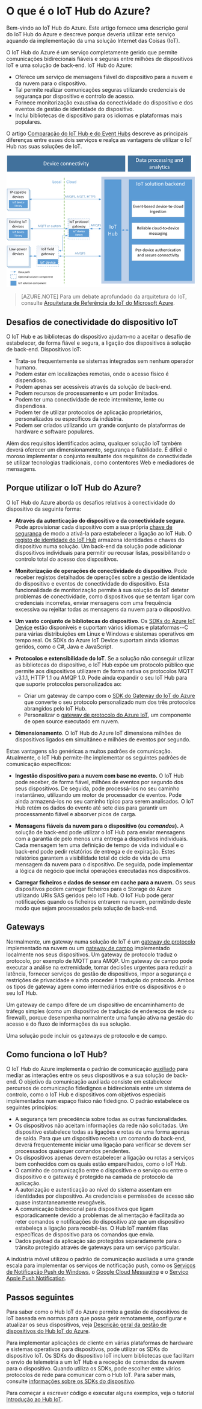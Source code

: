<properties
 pageTitle="Descrição geral do IoT Hub do Azure | Microsoft Azure"
 description="Descrição geral do serviço de IoT Hub do Azure: o que a conectividade do dispositivo IoT Hub, os padrões de comunicação da Internet das Coisas e o padrão de comunicação auxiliado"
 services="iot-hub"
 documentationCenter=""
 authors="dominicbetts"
 manager="timlt"
 editor=""/>

<tags
 ms.service="iot-hub"
 ms.devlang="na"
 ms.topic="get-started-article"
 ms.tgt_pltfrm="na"
 ms.workload="na"
 ms.date="08/25/2016"
 ms.author="dobett"/>


# O que é o IoT Hub do Azure?

Bem-vindo ao IoT Hub do Azure. Este artigo fornece uma descrição geral do IoT Hub do Azure e descreve porque deveria utilizar este serviço aquando da implementação da uma solução Internet das Coisas (IoT).

O IoT Hub do Azure é um serviço completamente gerido que permite comunicações bidirecionais fiáveis e seguras entre milhões de dispositivos IoT e uma solução de back-end. IoT Hub do Azure:

- Oferece um serviço de mensagens fiável do dispositivo para a nuvem e da nuvem para o dispositivo.
- Tal permite realizar comunicações seguras utilizando credenciais de segurança por dispositivo e controlo de acesso.
- Fornece monitorização exaustiva da conectividade do dispositivo e dos eventos de gestão de identidade do dispositivo.
- Inclui bibliotecas de dispositivo para os idiomas e plataformas mais populares.

O artigo [Comparação do IoT Hub e do Event Hubs][Ink-compare] descreve as principais diferenças entre esses dois serviços e realça as vantagens de utilizar o IoT Hub nas suas soluções de IoT.

![O IoT Hub do Azure como um gateway em nuvem da solução Internet das Coisas][img-architecture]

> [AZURE.NOTE] Para um debate aprofundado da arquitetura do IoT, consulte [Arquitetura de Referência do IoT do Microsoft Azure][Ink refarch].

## Desafios de conectividade do dispositivo IoT

O IoT Hub e as bibliotecas do dispositivo ajudam-no a aceitar o desafio de estabelecer, de forma fiável e segura, a ligação dos dispositivos à solução de back-end. Dispositivos IoT:

- Trata-se frequentemente se sistemas integrados sem nenhum operador humano.
- Podem estar em localizações remotas, onde o acesso físico é dispendioso.
- Podem apenas ser acessíveis através da solução de back-end.
- Podem recursos de processamento e um poder limitados.
- Podem ter uma conectividade de rede intermitente, lente ou dispendiosa.
- Podem ter de utilizar protocolos de aplicação proprietários, personalizados ou específicos da indústria.
- Podem ser criados utilizando um grande conjunto de plataformas de hardware e software populares.

Além dos requisitos identificados acima, qualquer solução IoT também deverá oferecer um dimensionamento, segurança e fiabilidade. É difícil e moroso implementar o conjunto resultante dos requisitos de conectividade se utilizar tecnologias tradicionais, como contentores Web e mediadores de mensagens.

## Porque utilizar o IoT Hub do Azure?

O IoT Hub do Azure aborda os desafios relativos à conectividade do dispositivo da seguinte forma:

-   **Através da autenticação do dispositivo e da conectividade segura**. Pode aprovisionar cada dispositivo com a sua própria [chave de segurança][Ink-devguide-security] de modo a ativá-la para estabelecer a ligação ao IoT Hub. O [registo de identidade do IoT Hub][Ink-devguide-identityregistry] armazena identidades e chaves do dispositivo numa solução. Um back-end da solução pode adicionar dispositivos individuais para permitir ou recusar listas, possibilitando o controlo total do acesso dos dispositivos.

-   **Monitorização de operações de conectividade do dispositivo**. Pode receber registos detalhados de operações sobre a gestão de identidade do dispositivo e eventos de conectividade do dispositivo. Esta funcionalidade de monitorização permite à sua solução de IoT detetar problemas de conectividade, como dispositivos que se tentam ligar com credenciais incorretas, enviar mensagens com uma frequência excessiva ou rejeitar todas as mensagens da nuvem para o dispositivo.

-   **Um vasto conjunto de bibliotecas do dispositivo**. Os [SDKs do Azure IoT Device][Ink-dispositivo-sdks] estão disponíveis e suportam vários idiomas e plataformas--C para várias distribuições em Linux e Windows e sistemas operativos em tempo real. Os SDKs do Azure IoT Device suportam ainda idiomas geridos, como o C#, Java e JavaScript.

-   **Protocolos e extensibilidade do IoT**. Se a solução não conseguir utilizar as bibliotecas do dispositivo, o IoT Hub expõe um protocolo público que permite aos dispositivos utilizarem de forma nativa os protocolos MQTT v3.1.1, HTTP 1.1 ou AMQP 1.0.  Pode ainda expandir o seu IoT Hub para que suporte protocolos personalizados ao:

    - Criar um gateway de campo com o [SDK do Gateway do IoT do Azure][lnk-gateway-sdk] que converte o seu protocolo personalizado num dos três protocolos abrangidos pelo IoT Hub. 
    - Personalizar o [gateway de protocolo do Azure IoT][protocol-gateway], um componente de open source executado em nuvem.

-   **Dimensionamento**. O IoT Hub do Azure IoT dimensiona milhões de dispositivos ligados em simultâneo e milhões de eventos por segundo.

Estas vantagens são genéricas a muitos padrões de comunicação. Atualmente, o IoT Hub permite-lhe implementar os seguintes padrões de comunicação específicos:

-   **Ingestão dispositivo para a nuvem com base no evento.** O IoT Hub pode receber, de forma fiável, milhões de eventos por segundo dos seus dispositivos. De seguida, pode processá-los no seu caminho instantâneo, utilizando um motor de processador de eventos. Pode ainda armazená-los no seu caminho típico para serem analisados. O IoT Hub retém os dados do evento até sete dias para garantir um processamento fiável e absorver picos de carga.

-   **Mensagens fiáveis da nuvem para o dispositivo (ou *comandos*).** A solução de back-end pode utilizar o IoT Hub para enviar mensagens com a garantia de pelo menos uma entrega a dispositivos individuais. Cada mensagem tem uma definição de tempo de vida individual e o back-end pode pedir relatórios de entrega e de expiração. Estes relatórios garantem a visibilidade total do ciclo de vida de uma mensagem da nuvem para o dispositivo. De seguida, pode implementar a lógica de negócio que inclui operações executadas nos dispositivos.

-   **Carregar ficheiros e dados de sensor em cache para a nuvem.** Os seus dispositivos podem carregar ficheiros para o Storage do Azure utilizando URIs SAS geridos pelo IoT Hub. O IoT Hub pode gerar notificações quando os ficheiros entrarem na nuvem, permitindo deste modo que sejam processados pela solução de back-end.

## Gateways

Normalmente, um gateway numa solução de IoT é um [gateway de protocolo][Ink-gateway] implementado na nuvem ou um [gateway de campo][gateway-field-gateway] implementado localmente nos seus dispositivos. Um gateway de protocolo traduz o protocolo, por exemplo de MQTT para AMQP. Um gateway de campo pode executar a análise na extremidade, tomar decisões urgentes para reduzir a latência, fornecer serviços de gestão de dispositivos, impor a segurança e restrições de privacidade e ainda proceder à tradução do protocolo. Ambos os tipos de gateway agem como intermediários entre os dispositivos e o seu IoT Hub.

Um gateway de campo difere de um dispositivo de encaminhamento de tráfego simples (como um dispositivo de tradução de endereços de rede ou firewall), porque desempenha normalmente uma função ativa na gestão do acesso e do fluxo de informações da sua solução.

Uma solução pode incluir os gateways de protocolo e de campo.

## Como funciona o IoT Hub?

O IoT Hub do Azure implementa o padrão de comunicação [auxiliado][lnk-service-assisted-pattern] para mediar as interações entre os seus dispositivos e a sua solução de back-end. O objetivo da comunicação auxiliada consiste em estabelecer percursos de comunicação fidedignos e bidirecionais entre um sistema de controlo, como o IoT Hub e dispositivos com objetivos especiais implementados num espaço físico não fidedigno. O padrão estabelece os seguintes princípios:

- A segurança tem precedência sobre todas as outras funcionalidades.
- Os dispositivos não aceitam informações da rede não solicitadas. Um dispositivo estabelece todas as ligações e rotas de uma forma apenas de saída. Para que um dispositivo receba um comando do back-end, deverá frequentemente iniciar uma ligação para verificar se devem ser processados quaisquer comandos pendentes.
- Os dispositivos apenas devem estabelecer a ligação ou rotas a serviços bem conhecidos com os quais estão emparelhados, como o IoT Hub.
- O caminho de comunicação entre o dispositivo e o serviço ou entre o dispositivo e o gateway é protegido na camada de protocolo da aplicação.
- A autorização e autenticação ao nível do sistema assentam em identidades por dispositivo. As credenciais e permissões de acesso são quase instantaneamente revogáveis.
- A comunicação bidirecional para dispositivos que ligam esporadicamente devido a problemas de alimentação é facilitada ao reter comandos e notificações do dispositivo até que um dispositivo estabeleça a ligação para recebê-las. O Hub IoT mantém filas específicas de dispositivo para os comandos que envia.
- Dados payload da aplicação são protegidos separadamente para o trânsito protegido através de gateways para um serviço particular.

A indústria móvel utilizou o padrão de comunicação auxiliada a uma grande escala para implementar os serviços de notificação push, como os [Serviços de Notificação Push do Windows][Ink-wns], o [Google Cloud Messaging][Ink-google-messaging] e o [Serviço Apple Push Notification][lnk-apple-push].

## Passos seguintes

Para saber como o Hub IoT do Azure permite a gestão de dispositivos de IoT baseada em normas para que possa gerir remotamente, configurar e atualizar os seus dispositivos, veja [Descrição geral da gestão de dispositivos do Hub IoT do Azure][lnk-device-management].

Para implementar aplicações de cliente em várias plataformas de hardware e sistemas operativos para dispositivos, pode utilizar os SDKs do dispositivo IoT. Os SDKs do dispositivo IoT incluem bibliotecas que facilitam o envio de telemetria a um IoT Hub e a receção de comandos da nuvem para o dispositivo. Quando utiliza os SDKs, pode escolher entre vários protocolos de rede para comunicar com o Hub IoT. Para saber mais, consulte [informações sobre os SDKs do dispositivo][Ink-dispositivo-sdks].

Para começar a escrever código e executar alguns exemplos, veja o tutorial [Introdução ao Hub IoT][Ink get-started].

[img-architecture]: media/iot-hub-what-is-iot-hub/hubarchitecture.png


[Ink get-started]: iot-hub-csharp-csharp-getstarted.md
[lnk-connect-device]: https://azure.microsoft.com/develop/iot/
[lnk-d2c]: iot-hub-csharp-csharp-process-d2c.md
[protocol-gateway]: https://github.com/Azure/azure-iot-protocol-gateway/blob/master/README.md
[lnk-service-assisted-pattern]: http://blogs.msdn.com/b/clemensv/archive/2014/02/10/service-assisted-communication-for-connected-devices.aspx "Comunicação auxiliada, mensagem de blogue por Clemens Vasters"
[Ink-compare]: iot-hub-compare-event-hubs.md
[Ink-gateway]: iot-hub-protocol-gateway.md
[gateway-field-gateway]: iot-hub-guidance.md#field-gateways
[Ink-devguide-identityregistry]: iot-hub-devguide.md#identityregistry
[Ink-devguide-security]: iot-hub-devguide.md#security
[Ink-wns]: https://msdn.microsoft.com/library/windows/apps/mt187203.aspx
[Ink-google-messaging]: https://developers.google.com/cloud-messaging/
[lnk-apple-push]: https://developer.apple.com/library/ios/documentation/NetworkingInternet/Conceptual/RemoteNotificationsPG/Chapters/ApplePushService.html#//apple_ref/doc/uid/TP40008194-CH100-SW9
[Ink-dispositivo-sdks]: https://github.com/Azure/azure-iot-sdks
[Ink refarch]: http://download.microsoft.com/download/A/4/D/A4DAD253-BC21-41D3-B9D9-87D2AE6F0719/Microsoft_Azure_IoT_Reference_Architecture.pdf
[lnk-gateway-sdk]: https://github.com/Azure/azure-iot-gateway-sdk
[lnk-device-management]: iot-hub-device-management-overview.md



<!--HONumber=Sep16_HO3-->


